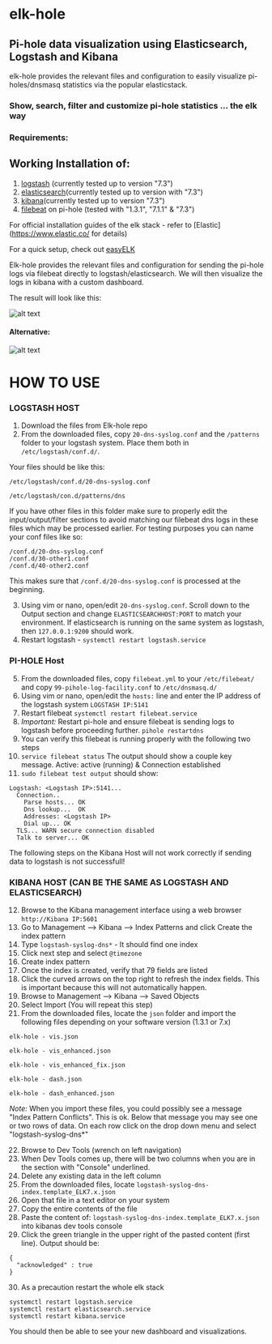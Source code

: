 # elk-hole

## Pi-hole data visualization using Elasticsearch, Logstash and Kibana

elk-hole provides the relevant files and configuration to easily visualize pi-holes/dnsmasq statistics via the popular elasticstack.

### Show, search, filter and customize pi-hole statistics ... the elk way


### Requirements:
## Working Installation of:
1. [logstash](https://www.elastic.co/products/logstash) (currently tested up to version "7.3")
2. [elasticsearch](https://www.elastic.co/products/elasticsearch)(currently tested up to version with "7.3")
3. [kibana](https://www.elastic.co/products/kibana)(currently tested up to version "7.3")
4. [filebeat](https://www.elastic.co/products/beats/filebeat) on pi-hole (tested with "1.3.1", "7.1.1" & "7.3")


For official installation guides of the elk stack - refer to [Elastic](https://www.elastic.co/ for details) 

For a quick setup, check out [easyELK](https://github.com/josh-thurston/easyELK)


Elk-hole provides the relevant files and configuration for sending the pi-hole logs via filebeat directly to logstash/elasticsearch. We will then visualize the logs in kibana with a custom dashboard.

The result will look like this:

![alt text](https://github.com/nin9s/elk-hole/blob/master/dash.PNG)
#### Alternative:
![alt text](https://github.com/nin9s/elk-hole/blob/master/dash_enhanced.PNG)
  
# HOW TO USE 
 
### LOGSTASH HOST 

1. Download the files from Elk-hole repo 
2. From the downloaded files, copy ```20-dns-syslog.conf``` and the ```/patterns``` folder to your logstash system.  Place them both in ```/etc/logstash/conf.d/```.  

Your files should be like this:

```/etc/logstash/conf.d/20-dns-syslog.conf```

```/etc/logstash/con.d/patterns/dns```

If you have other files in this folder make sure to properly edit the input/output/filter sections to avoid matching our filebeat dns logs in these files which may be processed earlier. For testing purposes you can name your conf files like so:

```
/conf.d/20-dns-syslog.conf
/conf.d/30-other1.conf
/conf.d/40-other2.conf
```

This makes sure that ```/conf.d/20-dns-syslog.conf``` is processed at the beginning.

3. Using vim or nano, open/edit ```20-dns-syslog.conf```.  Scroll down to the Output section and change  ```ELASTICSEARCHHOST:PORT``` to match your environment.  If elasticsearch is running on the same system as logstash, then ```127.0.0.1:9200``` should work.  
4. Restart logstash -  ```systemctl restart logstash.service```

### PI-HOLE Host

5. From the downloaded files, copy ```filebeat.yml``` to your ```/etc/filebeat/``` and copy ```99-pihole-log-facility.conf``` to ```/etc/dnsmasq.d/```
6. Using vim or nano, open/edit the ```hosts:``` line and enter the IP address of the logstash system ```LOGSTASH IP:5141```
7. Restart filebeat ```systemctl restart filebeat.service``` 
8. *Important:* Restart pi-hole and ensure filebeat is sending logs to logstash before proceeding further. ```pihole restartdns```
9. You can verify this filebeat is running properly with the following two steps
10. ```service filebeat status``` The output should show a couple key message.  Active: active (running) & Connection established 
11. ```sudo filebeat test output``` should show:

```
Logstash: <Logstash IP>:5141...
  Connection..
    Parse hosts... OK
    Dns lookup...  OK
    Addresses: <Logstash IP>
    Dial up... OK
  TLS... WARN secure connection disabled
  Talk to server... OK
```

The following steps on the Kibana Host will not work correctly if sending data to logstash is not successfull!

### KIBANA HOST (CAN BE THE SAME AS LOGSTASH AND ELASTICSEARCH)

12. Browse to the Kibana management interface using a web browser ```http://Kibana IP:5601```
13. Go to Management --> Kibana --> Index Patterns and click Create the index pattern
14. Type ```logstash-syslog-dns*``` - It should find one index
15. Click next step and select ```@timezone``` 
16. Create index pattern
17. Once the index is created, verify that 79 fields are listed
18. Click the curved arrows on the top right to refresh the index fields.  This is important because this will not automatically happen.
19. Browse to Management --> Kibana --> Saved Objects
20. Select Import (You will repeat this step)
21. From the downloaded files, locate the ```json``` folder and import the following files depending on your software version (1.3.1 or 7.x)

```elk-hole - vis.json```

```elk-hole - vis_enhanced.json```

```elk-hole - vis_enhanced_fix.json```

```elk-hole - dash.json```

```elk-hole - dash_enhanced.json``` 

*Note:* When you import these files, you could possibly see a message "Index Pattern Conflicts".  This is ok.  Below that message you may see one or two rows of data.  On each row click on the drop down menu and select "logstash-syslog-dns*"

22. Browse to Dev Tools (wrench on left navigation)
23. When Dev Tools comes up, there will be two columns when you are in the section with "Console" underlined.
24. Delete any existing data in the left column
25. From the downloaded files, locate ```logstash-syslog-dns-index.template_ELK7.x.json```
26. Open that file in a text editor on your system
27. Copy the entire contents of the file
28. Paste the content of: ```logstash-syslog-dns-index.template_ELK7.x.json``` into kibanas dev tools console
29. Click the green triangle in the upper right of the pasted content (first line). Output should be:

```
{
  "acknowledged" : true 
}
```

30. As a precaution restart the whole elk stack

```
systemctl restart logstash.service 
systemctl restart elasticsearch.service
systemctl restart kibana.service
```

You should then be able to see your new dashboard and visualizations.
